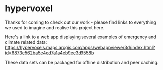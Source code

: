 # hypervoxel

Thanks for coming to check out our work - please find links to everything we used to imagine and realise this project here.

Here's a link to a web app displaying several examples of emergency and climate related data:
https://hypervoxels.maps.arcgis.com/apps/webappviewer3d/index.html?id=6873e562ba5e4ed7a1a4eb9ee3d9558b

These data sets can be packaged for offline distribution and peer caching.

